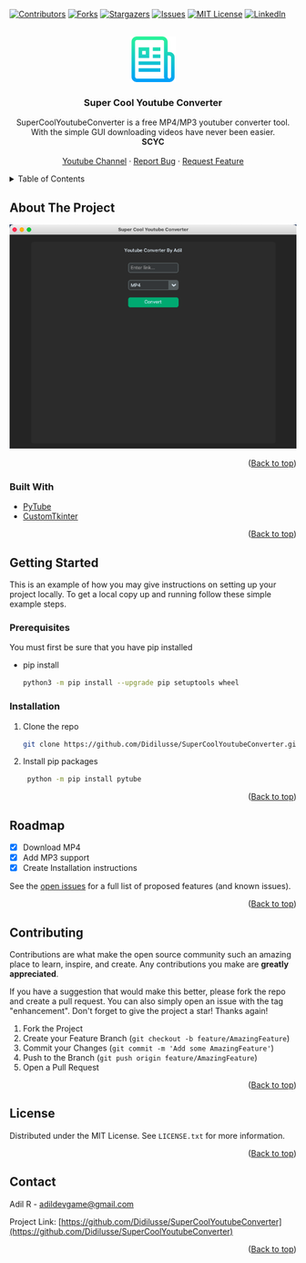 <a name="readme-top"></a>

[![Contributors][contributors-shield]][contributors-url]
[![Forks][forks-shield]][forks-url]
[![Stargazers][stars-shield]][stars-url]
[![Issues][issues-shield]][issues-url]
[![MIT License][license-shield]][license-url]
[![LinkedIn][linkedin-shield]][linkedin-url]



<!-- PROJECT LOGO -->
<br />
<div align="center">
  <a href="https://github.com/Didilusse/SuperCoolYoutubeConverter">
    <img src="images/logo.png" alt="Logo" width="80" height="80">
  </a>

<h3 align="center">Super Cool Youtube Converter</h3>

  <p align="center">
    SuperCoolYoutubeConverter is a free MP4/MP3 youtuber converter tool. With the simple GUI downloading videos have never been easier.
    <br />
    <a><strong>SCYC</strong></a>
    <br />
    <br />
    <a href="https://www.youtube.com/@Didilusse">Youtube Channel</a>
    ·
    <a href="https://github.com/Didilusse/SuperCoolYoutubeConverter/issues">Report Bug</a>
    ·
    <a href="https://github.com/Didilusse/SuperCoolYoutubeConverter/issues">Request Feature</a>
  </p>
</div>



<!-- TABLE OF CONTENTS -->
<details>
  <summary>Table of Contents</summary>
  <ol>
    <li>
      <a href="#about-the-project">About The Project</a>
      <ul>
        <li><a href="#built-with">Built With</a></li>
      </ul>
    </li>
    <li>
      <a href="#getting-started">Getting Started</a>
      <ul>
        <li><a href="#prerequisites">Prerequisites</a></li>
        <li><a href="#installation">Installation</a></li>
      </ul>
    </li>
    <li><a href="#usage">Usage</a></li>
    <li><a href="#roadmap">Roadmap</a></li>
    <li><a href="#contributing">Contributing</a></li>
    <li><a href="#license">License</a></li>
    <li><a href="#contact">Contact</a></li>
    <li><a href="#acknowledgments">Acknowledgments</a></li>
  </ol>
</details>



<!-- ABOUT THE PROJECT -->
## About The Project

[![Product Name Screen Shot][product-screenshot]](https://didilusse.github.io)

<p align="right">(<a href="#readme-top">Back to top</a>)</p>



### Built With

* [PyTube](PyTube-url)
* [CustomTkinter](CustomTK-url)

<p align="right">(<a href="#readme-top">Back to top</a>)</p>



<!-- GETTING STARTED -->
## Getting Started

This is an example of how you may give instructions on setting up your project locally.
To get a local copy up and running follow these simple example steps.

### Prerequisites

You must first be sure that you have pip installed
* pip install
  ```sh
  python3 -m pip install --upgrade pip setuptools wheel
  ```

### Installation

1. Clone the repo
   ```sh
   git clone https://github.com/Didilusse/SuperCoolYoutubeConverter.git
   ```
2. Install pip packages
   ```sh
    python -m pip install pytube
   ```

<p align="right">(<a href="#readme-top">Back to top</a>)</p>



<!-- ROADMAP -->
## Roadmap

- [x] Download MP4
- [x] Add MP3 support
- [x] Create Installation instructions

See the [open issues](https://github.com/Didilusse/SuperCoolYoutubeConverter/issues) for a full list of proposed features (and known issues).

<p align="right">(<a href="#readme-top">Back to top</a>)</p>



<!-- CONTRIBUTING -->
## Contributing

Contributions are what make the open source community such an amazing place to learn, inspire, and create. Any contributions you make are **greatly appreciated**.

If you have a suggestion that would make this better, please fork the repo and create a pull request. You can also simply open an issue with the tag "enhancement".
Don't forget to give the project a star! Thanks again!

1. Fork the Project
2. Create your Feature Branch (`git checkout -b feature/AmazingFeature`)
3. Commit your Changes (`git commit -m 'Add some AmazingFeature'`)
4. Push to the Branch (`git push origin feature/AmazingFeature`)
5. Open a Pull Request

<p align="right">(<a href="#readme-top">Back to top</a>)</p>



<!-- LICENSE -->
## License

Distributed under the MIT License. See `LICENSE.txt` for more information.

<p align="right">(<a href="#readme-top">Back to top</a>)</p>



<!-- CONTACT -->
## Contact

Adil R - adildevgame@gmail.com

Project Link: [https://github.com/Didilusse/SuperCoolYoutubeConverter](https://github.com/Didilusse/SuperCoolYoutubeConverter)

<p align="right">(<a href="#readme-top">Back to top</a>)</p>



<!-- MARKDOWN LINKS & IMAGES -->
<!-- https://www.markdownguide.org/basic-syntax/#reference-style-links -->
[contributors-shield]: https://img.shields.io/github/contributors/Didilusse/SuperCoolYoutubeConverter.svg?style=for-the-badge
[contributors-url]: https://github.com/Didilusse/SuperCoolYoutubeConverter/graphs/contributors
[forks-shield]: https://img.shields.io/github/forks/Didilusse/SuperCoolYoutubeConverter.svg?style=for-the-badge
[forks-url]: https://github.com/Didilusse/SuperCoolYoutubeConverter/network/members
[stars-shield]: https://img.shields.io/github/stars/Didilusse/SuperCoolYoutubeConverter.svg?style=for-the-badge
[stars-url]: https://github.com/Didilusse/SuperCoolYoutubeConverter/stargazers
[issues-shield]: https://img.shields.io/github/issues/Didilusse/SuperCoolYoutubeConverter.svg?style=for-the-badge
[issues-url]: https://github.com/Didilusse/SuperCoolYoutubeConverter/issues
[license-shield]: https://img.shields.io/github/license/Didilusse/SuperCoolYoutubeConverter.svg?style=for-the-badge
[license-url]: https://github.com/Didilusse/SuperCoolYoutubeConverter/blob/master/LICENSE.txt
[linkedin-shield]: https://img.shields.io/badge/-LinkedIn-black.svg?style=for-the-badge&logo=linkedin&colorB=555
[linkedin-url]: https://linkedin.com/in/linkedin_username
[product-screenshot]: images/screenshot.png
[PyTube-url]: https://pytube.io/en/latest/
[PyTube.com]: https://www.google.com/url?sa=i&url=https%3A%2F%2Fpypi.org%2Fproject%2Fpytube%2F&psig=AOvVaw19bmEsDVBACMrt_TAtG0I0&ust=1671582066150000&source=images&cd=vfe&ved=0CA8QjRxqFwoTCIDR98v2hvwCFQAAAAAdAAAAABAE
[CustomTK-url]: https://github.com/TomSchimansky/CustomTkinter
[CustomTK.com]: https://github.com/TomSchimansky/CustomTkinter/raw/master/documentation_images/CustomTkinter_logo_dark.png
